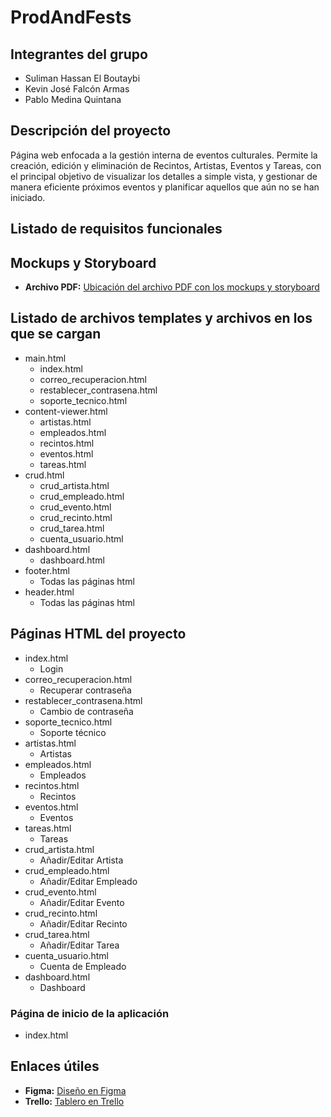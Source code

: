 # ProdAndFests

## Integrantes del grupo
- Suliman Hassan El Boutaybi  
- Kevin José Falcón Armas  
- Pablo Medina Quintana  

## Descripción del proyecto
Página web enfocada a la gestión interna de eventos culturales.
Permite la creación, edición y eliminación de Recintos, Artistas, Eventos y Tareas,
con el principal objetivo de visualizar los detalles a simple vista, y gestionar
de manera eficiente próximos eventos y planificar aquellos que aún no se han iniciado.


## Listado de requisitos funcionales
  

## Mockups y Storyboard
- **Archivo PDF:** [Ubicación del archivo PDF con los mockups y storyboard](https://github.com/PabloMedina-PWM/PWM-44.1/blob/master/PWM-MOCKUPS-STORYBOARD-GRUPO-44.1.pdf)

## Listado de archivos templates y archivos en los que se cargan
- main.html
  - index.html
  - correo_recuperacion.html
  - restablecer_contrasena.html
  - soporte_tecnico.html
- content-viewer.html 
  - artistas.html
  - empleados.html
  - recintos.html
  - eventos.html
  - tareas.html
- crud.html
  - crud_artista.html
  - crud_empleado.html
  - crud_evento.html
  - crud_recinto.html
  - crud_tarea.html
  - cuenta_usuario.html
- dashboard.html
  - dashboard.html
- footer.html
  - Todas las páginas html
- header.html
  - Todas las páginas html


## Páginas HTML del proyecto
- index.html
  - Login
- correo_recuperacion.html 
  - Recuperar contraseña
- restablecer_contrasena.html
  - Cambio de contraseña
- soporte_tecnico.html
  - Soporte técnico
- artistas.html
  - Artistas
- empleados.html
  - Empleados
- recintos.html
  - Recintos
- eventos.html
  - Eventos
- tareas.html
  - Tareas
- crud_artista.html
  - Añadir/Editar Artista
- crud_empleado.html
  - Añadir/Editar Empleado
- crud_evento.html
  - Añadir/Editar Evento
- crud_recinto.html
  - Añadir/Editar Recinto
- crud_tarea.html
  - Añadir/Editar Tarea
- cuenta_usuario.html
  - Cuenta de Empleado
- dashboard.html
  - Dashboard

### Página de inicio de la aplicación
- index.html

## Enlaces útiles
- **Figma:** [Diseño en Figma](https://www.figma.com/design/O6NHH5X5xD8LPR7eL7aZba/PWM-Grupo-44.1?node-id=0-1&p=f&t=SiV9k2jwRxkNNQqw-0)  
- **Trello:** [Tablero en Trello](https://trello.com/b/wFDWguWA/pwm-441)  

